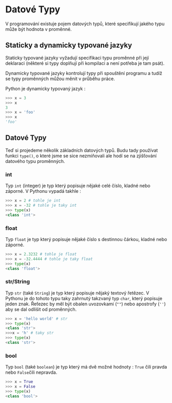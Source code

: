 # Datové Typy

V programování existuje pojem datových typů, které specifikují jakého typu může být hodnota v proměnné.

## Staticky a dynamicky typované jazyky

Staticky typované jazyky vyžadují specifikaci typu proměnné při její deklaraci (některé si typy doplňují při kompilaci a není potřeba je tam psát).

Dynamicky typované jazyky kontrolují typy při spouštění programu a tudíž se typy proměnných můžou měnit v průběhu práce.

Python je dynamicky typovaný jazyk : 
```python
>>> x = 3
>>> x
3
>>> x = 'foo'
>>> x
'foo'
```

## Datové Typy

Teď si projedeme několik základních datových typů. Budu tady používat funkci `type()`, o které jsme se sice nezmíňovali ale hodí se na zjišťování datového typu proměnných.

### int
Typ `int` (integer) je typ který popisuje nějaké celé číslo, kladné nebo záporné.
V Pythonu vypadá takhle : 
```python
>>> x = 2 # tohle je int
>>> x = -32 # tohle je taky int
>>> type(x)
<class 'int'>
```

### float
Typ `float` je typ který popisuje nějaké číslo s destinnou čárkou, kladné nebo záporné.
```python
>>> x = 2.3232 # tohle je float
>>> x = -32.4444 # tohle je taky float
>>> type(x)
<class 'float'>
```

### str/String
Typ `str` (také `String`) je typ který popisuje nějaký textový řetězec. V Pythonu je do tohoto typu taky zahrnutý takzvaný typ `char`, který popisuje jeden znak.
Řeťezec by měl být obalen uvozovkami (`""`) nebo apostrofy (`''`) aby se dal odlišit od proměnných.
```python
>>> x = 'hello world' # str
>>> type(x)
<class 'str'>
>>>x = 'h' # taky str
>>> type(x)
<class 'str'>
```

### bool
Typ `bool` (také `boolean`) je typ který má dvě možné hodnoty : `True` čili pravda nebo `False`čili nepravda.

```python
>>> x = True
>>> x = False
>>> type(x)
<class 'bool'>
```

